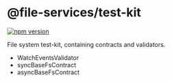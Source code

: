# @file-services/test-kit
[![npm version](https://img.shields.io/npm/v/@file-services/test-kit.svg)](https://www.npmjs.com/package/@file-services/test-kit)

File system test-kit, containing contracts and validators.

- WatchEventsValidator
- syncBaseFsContract
- asyncBaseFsContract
